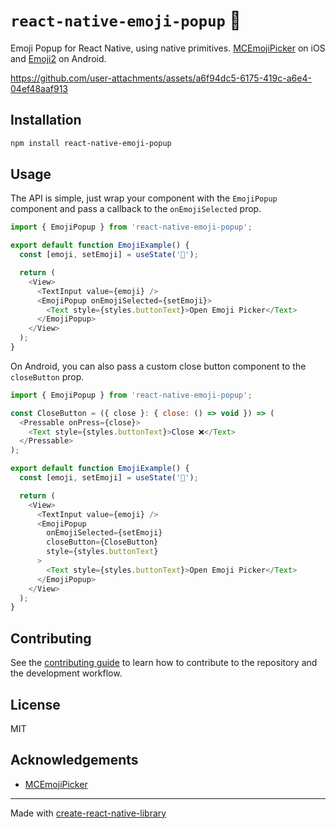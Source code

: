 # `react-native-emoji-popup` 🌈

Emoji Popup for React Native, using native primitives. [MCEmojiPicker](https://github.com/izyumkin/MCEmojiPicker) on iOS and [Emoji2](https://developer.android.com/jetpack/androidx/releases/emoji2) on Android.

https://github.com/user-attachments/assets/a6f94dc5-6175-419c-a6e4-04ef48aaf913

## Installation

```sh
npm install react-native-emoji-popup
```

## Usage

The API is simple, just wrap your component with the `EmojiPopup` component and pass a callback to the `onEmojiSelected` prop.

```js
import { EmojiPopup } from 'react-native-emoji-popup';

export default function EmojiExample() {
  const [emoji, setEmoji] = useState('🫡');

  return (
    <View>
      <TextInput value={emoji} />
      <EmojiPopup onEmojiSelected={setEmoji}>
        <Text style={styles.buttonText}>Open Emoji Picker</Text>
      </EmojiPopup>
    </View>
  );
}
```

On Android, you can also pass a custom close button component to the `closeButton` prop.

```js
import { EmojiPopup } from 'react-native-emoji-popup';

const CloseButton = ({ close }: { close: () => void }) => (
  <Pressable onPress={close}>
    <Text style={styles.buttonText}>Close ❌</Text>
  </Pressable>
);

export default function EmojiExample() {
  const [emoji, setEmoji] = useState('🫡');

  return (
    <View>
      <TextInput value={emoji} />
      <EmojiPopup
        onEmojiSelected={setEmoji}
        closeButton={CloseButton}
        style={styles.buttonText}
      >
        <Text style={styles.buttonText}>Open Emoji Picker</Text>
      </EmojiPopup>
    </View>
  );
}
```


## Contributing

See the [contributing guide](CONTRIBUTING.md) to learn how to contribute to the repository and the development workflow.

## License

MIT

## Acknowledgements

- [MCEmojiPicker](https://github.com/izyumkin/MCEmojiPicker)

---

Made with [create-react-native-library](https://github.com/callstack/react-native-builder-bob)
